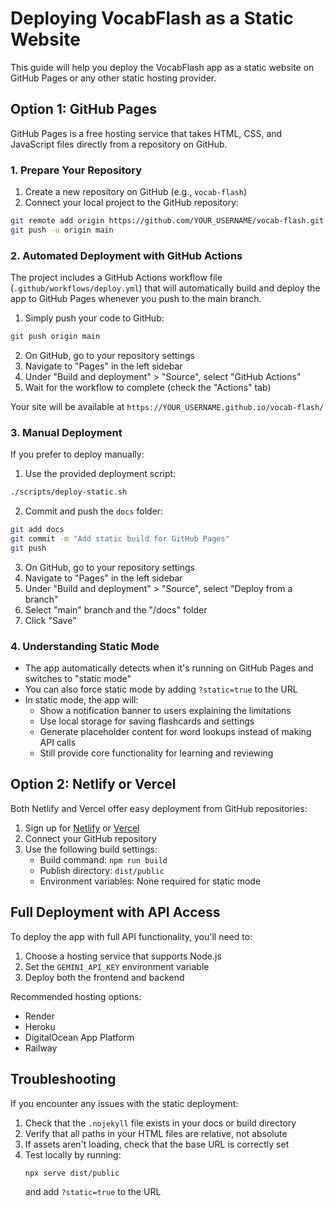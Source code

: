 # Deploying VocabFlash as a Static Website

This guide will help you deploy the VocabFlash app as a static website on GitHub Pages or any other static hosting provider.

## Option 1: GitHub Pages

GitHub Pages is a free hosting service that takes HTML, CSS, and JavaScript files directly from a repository on GitHub.

### 1. Prepare Your Repository

1. Create a new repository on GitHub (e.g., `vocab-flash`)
2. Connect your local project to the GitHub repository:

```bash
git remote add origin https://github.com/YOUR_USERNAME/vocab-flash.git
git push -u origin main
```

### 2. Automated Deployment with GitHub Actions

The project includes a GitHub Actions workflow file (`.github/workflows/deploy.yml`) that will automatically build and deploy the app to GitHub Pages whenever you push to the main branch.

1. Simply push your code to GitHub:

```bash
git push origin main
```

2. On GitHub, go to your repository settings
3. Navigate to "Pages" in the left sidebar
4. Under "Build and deployment" > "Source", select "GitHub Actions"
5. Wait for the workflow to complete (check the "Actions" tab)

Your site will be available at `https://YOUR_USERNAME.github.io/vocab-flash/`

### 3. Manual Deployment

If you prefer to deploy manually:

1. Use the provided deployment script:

```bash
./scripts/deploy-static.sh
```

2. Commit and push the `docs` folder:

```bash
git add docs
git commit -m "Add static build for GitHub Pages"
git push
```

3. On GitHub, go to your repository settings
4. Navigate to "Pages" in the left sidebar
5. Under "Build and deployment" > "Source", select "Deploy from a branch"
6. Select "main" branch and the "/docs" folder
7. Click "Save"

### 4. Understanding Static Mode

- The app automatically detects when it's running on GitHub Pages and switches to "static mode"
- You can also force static mode by adding `?static=true` to the URL
- In static mode, the app will:
  - Show a notification banner to users explaining the limitations
  - Use local storage for saving flashcards and settings
  - Generate placeholder content for word lookups instead of making API calls
  - Still provide core functionality for learning and reviewing

## Option 2: Netlify or Vercel

Both Netlify and Vercel offer easy deployment from GitHub repositories:

1. Sign up for [Netlify](https://www.netlify.com/) or [Vercel](https://vercel.com/)
2. Connect your GitHub repository
3. Use the following build settings:
   - Build command: `npm run build`
   - Publish directory: `dist/public`
   - Environment variables: None required for static mode

## Full Deployment with API Access

To deploy the app with full API functionality, you'll need to:

1. Choose a hosting service that supports Node.js
2. Set the `GEMINI_API_KEY` environment variable
3. Deploy both the frontend and backend

Recommended hosting options:
- Render
- Heroku
- DigitalOcean App Platform
- Railway

## Troubleshooting

If you encounter any issues with the static deployment:

1. Check that the `.nojekyll` file exists in your docs or build directory
2. Verify that all paths in your HTML files are relative, not absolute
3. If assets aren't loading, check that the base URL is correctly set
4. Test locally by running:
   ```bash
   npx serve dist/public
   ```
   and add `?static=true` to the URL